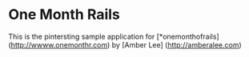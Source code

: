 # One Month Rails
This is the pintersting sample application for 
[*onemonthofrails] (http://wwww.onemonthr.com)
by [Amber Lee] (http://amberalee.com)
